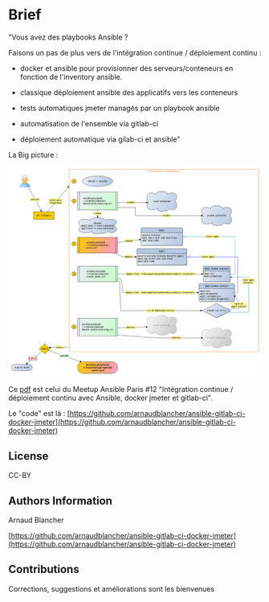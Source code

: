 Brief
=====


"Vous avez des playbooks Ansible ?

Faisons un pas de plus vers de l'intégration continue / déploiement continu :

* docker et ansible pour provisionner des serveurs/conteneurs en fonction de l'inventory ansible.

* classique déploiement ansible des applicatifs vers les conteneurs

* tests automatiques jmeter managés par un playbook ansible

* automatisation de l'ensemble via gitlab-ci

* déploiement automatique via gilab-ci et ansible"


La Big picture :

![ci/cd big picture](./doc/ci.gif)



Ce [pdf](https://github.com/arnaudblancher/ansible-meetup-paris-12-integration-continue-presentation-pdf) est celui du Meetup Ansible Paris #12 "Intégration continue / déploiement continu avec Ansible, docker jmeter et gitlab-ci".

Le "code" est là : [https://github.com/arnaudblancher/ansible-gitlab-ci-docker-jmeter](https://github.com/arnaudblancher/ansible-gitlab-ci-docker-jmeter)

License
-------

CC-BY

Authors Information
-------------------

Arnaud Blancher

[https://github.com/arnaudblancher/ansible-gitlab-ci-docker-jmeter](https://github.com/arnaudblancher/ansible-gitlab-ci-docker-jmeter)

Contributions
-------------

Corrections, suggestions et améliorations sont les bienvenues


